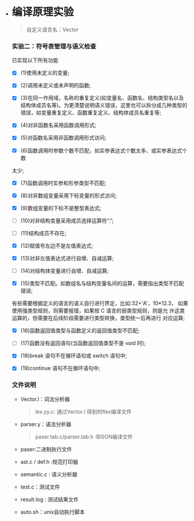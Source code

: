 + # 编译原理实验

	> 自定义语言名：Vector

	### 实验二：符号表管理与语义检查

	已实现以下所有功能

	- [x] (1)使用未定义的变量;

	- [x] (2)调用未定义或未声明的函数; 

	- [x] (3)在同一作用域，名称的重复定义(如变量名、函数名、结构类型名以及结构体成员名等)。为更清楚说明语义错误，这里也可以拆分成几种类型的错误，如变量重复定义、函数重复定义、结构体成员名重复等; 

	- [x] (4)对非函数名采用函数调用形式; 

	- [x] (5)对函数名采用非函数调用形式访问;

	- [x] (6)函数调用时参数个数不匹配，如实参表达式个数太多、或实参表达式个数

	太少;

	- [x] (7)函数调用时实参和形参类型不匹配; 

	- [x] (8)对非数组变量采用下标变量的形式访问; 

	- [x] (9)数组变量的下标不是整型表达式;

	- [ ] (10)对非结构变量采用成员选择运算符“.”;
	
	- [ ] 	(11)结构成员不存在;

	- [x] (12)赋值号左边不是左值表达式; 

	- [x] (13)对非左值表达式进行自增、自减运算; 

	- [ ] (14)对结构体变量进行自增、自减运算; 

	- [x] (15)类型不匹配。如数组名与结构变量名间的运算，需要指出类型不匹配错误;

	有些需要根据定义的语言的语义自行进行界定，比如:32+'A'，10*12.3， 如果使用强类型规则，则需要报错，如果按 C 语言的弱类型规则，则是允 许这类运算的，但需要在后续阶段需要进行类型转换，类型统一后再进行 对应运算;

	- [x] (16)函数返回值类型与函数定义的返回值类型不匹配;

	- [ ] (17)函数没有返回语句(当函数返回值类型不是 void 时);

	- [x] (18)break 语句不在循环语句或 switch 语句中;

	- [x] (19)continue 语句不在循环语句中;

	

	### 文件说明

	- Vector.l：词法分析器

		>lex.yy.c: 通过Vector.l 得到的flex编译文件

	- parser.y：语法分析器

		>paser.tab.c/parser.tab.h :BISON编译文件

	- paser:二进制执行文件

	- ast.c / def.h :规范打印器

	- semantic.c : 语义分析器

	- test.c：测试文件
	
	- result.log : 测试结果文件 

	- auto.sh：unix自动执行脚本
	
	